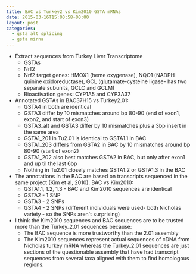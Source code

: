 ```yaml
---
title: BAC vs Turkey2 vs Kim2010 GSTA mRNAs
date: 2015-03-16T15:00:58+00:00
layout: post
categories:
  - gsta alt splicing
  - gsta mirna
---
```

  * Extract sequences from Turkey Liver Transcriptome
      * GSTAs
      * Nrf2
      * Nrf2 target genes: HMOX1 (heme oxygenase), NQO1 (NADPH quinine oxidoreductase), GCL (glutamate-cysteine ligase- has two separate subunits, GCLC and GCLM)
      * Bioactivation genes: CYP1A5 and CYP3A37
  * Annotated GSTAs in BAC37H15 vs Turkey2.01:
      * GSTA4 in both are identical
      * GSTA3 differ by 10 mismatches around bp 80-90 (end of exon1, exon2, and start of exon3)
      * GSTA3_alt and GSTA3 differ by 10 mismatches plus a 3bp insert in the same area
      * GSTA1_201 in Tu2.01 is identical to GSTA1.1 in BAC
      * GSTA1_203 differs from GSTA2 in BAC by 10 mismatches around bp 80-90 (start of exon2)
      * GSTA1_202 also best matches GSTA2 in BAC, but only after exon1 and up til the last 6bp
      * Nothing in Tu2.01 closely matches GSTA1.2 or GSTA1.3 in the BAC
  * The annotations in the BAC are based on transcripts sequenced in the same project (Kim et al, 2010). BAC vs Kim2010:
      * GSTA1.1, 1.2, 1.3 - BAC and Kim2010 sequences are identical
      * GSTA2 - 1 SNP
      * GSTA3 - 2 SNPs
      * GSTA4 - 2 SNPs (different individuals were used- both Nicholas variety - so the SNPs aren't surprising)
  * I think the Kim2010 sequences and BAC sequences are to be trusted more than the Turkey_2.01 sequences because:
      * The BAC sequence is more trustworthy than the 2.01 assembly
      * The Kim2010 sequences represent actual sequences of cDNA from Nicholas turkey mRNA whereas the Turkey_2.01 sequences are just sections of the questionable assembly that have had transcript sequences from several taxa aligned with them to find homologous regions.
